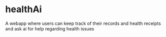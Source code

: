 # healthAi
A webapp where users can keep track of their records and health receipts and ask ai for help regarding health issues
